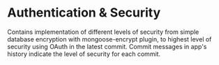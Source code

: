 # Authentication & Security
Contains implementation of different levels of security from simple database encryption with mongoose-encrypt plugin, to highest level of security using OAuth in the latest commit. Commit messages in app's history indicate the level of security for each commit. 
